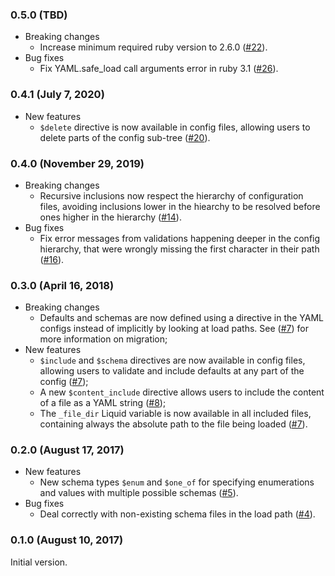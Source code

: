 ### 0.5.0 (TBD)

- Breaking changes
  - Increase minimum required ruby version to 2.6.0 ([#22](https://github.com/velocidi/frise/pull/22)).
- Bug fixes
  - Fix YAML.safe_load call arguments error in ruby 3.1 ([#26](https://github.com/velocidi/frise/pull/26)).

### 0.4.1 (July 7, 2020)

- New features
  - `$delete` directive is now available in config files, allowing users to delete parts of the
    config sub-tree ([#20](https://github.com/velocidi/frise/pull/20)).

### 0.4.0 (November 29, 2019)

- Breaking changes
  - Recursive inclusions now respect the hierarchy of configuration files, avoiding inclusions lower
    in the hiearchy to be resolved before ones higher in the hierarchy
    ([#14](https://github.com/velocidi/frise/pull/14)).
- Bug fixes
  - Fix error messages from validations happening deeper in the config hierarchy, that were wrongly
    missing the first character in their path ([#16](https://github.com/velocidi/frise/pull/16)).

### 0.3.0 (April 16, 2018)

- Breaking changes
  - Defaults and schemas are now defined using a directive in the YAML configs instead of
    implicitly by looking at load paths. See ([#7](https://github.com/velocidi/frise/pull/7)) for
    more information on migration;
- New features
  - `$include` and `$schema` directives are now available in config files, allowing users to
    validate and include defaults at any part of the config
    ([#7](https://github.com/velocidi/frise/pull/7));
  - A new `$content_include` directive allows users to include the content of a file as a YAML
    string ([#8](https://github.com/velocidi/frise/pull/8));
  - The `_file_dir` Liquid variable is now available in all included files, containing always the
    absolute path to the file being loaded ([#7](https://github.com/velocidi/frise/pull/7)).

### 0.2.0 (August 17, 2017)

- New features
  - New schema types `$enum` and `$one_of` for specifying enumerations and values with multiple
    possible schemas ([#5](https://github.com/velocidi/frise/pull/5)).
- Bug fixes
  - Deal correctly with non-existing schema files in the load path
    ([#4](https://github.com/velocidi/frise/pull/4)).

### 0.1.0 (August 10, 2017)

Initial version.
